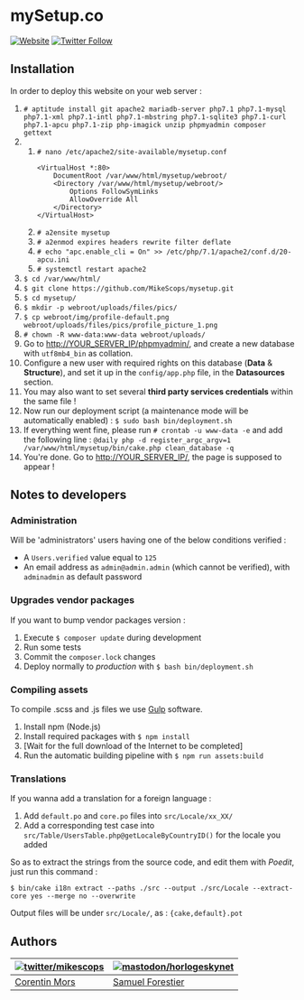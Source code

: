 # mySetup.co

[![Website](https://img.shields.io/website-up-down-green-red/https/mysetup.co.svg?label=mySetup.co)](https://mysetup.co/)
[![Twitter Follow](https://img.shields.io/twitter/follow/mysetup_co.svg?style=social&label=Follow&style=flat-square)](https://twitter.com/mysetup_co)

## Installation

In order to deploy this website on your web server :

1. `# aptitude install git apache2 mariadb-server php7.1 php7.1-mysql php7.1-xml php7.1-intl php7.1-mbstring php7.1-sqlite3 php7.1-curl php7.1-apcu php7.1-zip php-imagick unzip phpmyadmin composer gettext`
2.
    1. `# nano /etc/apache2/site-available/mysetup.conf`
        ```apacheconf
        <VirtualHost *:80>
            DocumentRoot /var/www/html/mysetup/webroot/
            <Directory /var/www/html/mysetup/webroot/>
                Options FollowSymLinks
                AllowOverride All
            </Directory>
        </VirtualHost>
        ```
    2. `# a2ensite mysetup`
    3. `# a2enmod expires headers rewrite filter deflate`
    4. `# echo "apc.enable_cli = On" >> /etc/php/7.1/apache2/conf.d/20-apcu.ini`
    5. `# systemctl restart apache2`
3. `$ cd /var/www/html/`
4. `$ git clone https://github.com/MikeScops/mysetup.git`
5. `$ cd mysetup/`
6. `$ mkdir -p webroot/uploads/files/pics/`
7. `$ cp webroot/img/profile-default.png webroot/uploads/files/pics/profile_picture_1.png`
8. `# chown -R www-data:www-data webroot/uploads/`
9. Go to [http://YOUR_SERVER_IP/phpmyadmin/](http://YOUR_SERVER_IP/phpmyadmin/), and create a new database with `utf8mb4_bin` as collation.
10. Configure a new user with required rights on this database (**Data** & **Structure**), and set it up in the `config/app.php` file, in the **Datasources** section.
11. You may also want to set several **third party services credentials** within the same file !
12. Now run our deployment script (a maintenance mode will be automatically enabled) : `$ sudo bash bin/deployment.sh`
13. If everything went fine, please run `# crontab -u www-data -e` and add the following line : `@daily php -d register_argc_argv=1 /var/www/html/mysetup/bin/cake.php clean_database -q`
14. You're done. Go to [http://YOUR_SERVER_IP/](http://YOUR_SERVER_IP/), the page is supposed to appear !

## Notes to developers

### Administration

Will be 'administrators' users having one of the below conditions verified :

* A `Users.verified` value equal to `125`
* An email address as `admin@admin.admin` (which cannot be verified), with `adminadmin` as default password

### Upgrades vendor packages

If you want to bump vendor packages version :

1. Execute `$ composer update` during development
2. Run some tests
3. Commit the `composer.lock` changes
4. Deploy normally to _production_ with `$ bash bin/deployment.sh`

### Compiling assets

To compile .scss and .js files we use [Gulp](https://gulpjs.com/) software.

1. Install npm (Node.js)
2. Install required packages with `$ npm install`
3. [Wait for the full download of the Internet to be completed]
4. Run the automatic building pipeline with `$ npm run assets:build`

### Translations

If you wanna add a translation for a foreign language :

1. Add `default.po` and `core.po` files into `src/Locale/xx_XX/`
2. Add a corresponding test case into `src/Table/UsersTable.php@getLocaleByCountryID()` for the locale you added

So as to extract the strings from the source code, and edit them with _Poedit_, just run this command :

`$ bin/cake i18n extract --paths ./src --output ./src/Locale --extract-core yes --merge no --overwrite`

Output files will be under `src/Locale/`, as : `{cake,default}.pot`

## Authors

| [![twitter/mikescops](https://avatars0.githubusercontent.com/u/4266283?s=100&v=4)](http://twitter.com/mikescops "Follow @mikescops on Twitter") | [![mastodon/horlogeskynet](https://avatars1.githubusercontent.com/u/5331869?s=100&v=4)](https://mastodon.social/@HorlogeSkynet)
|---|---|
| [Corentin Mors](https://pixelswap.fr/) | [Samuel Forestier](https://blog.samuel.domains/) |
